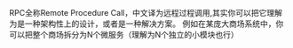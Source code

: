 RPC全称Remote Procedure Call，中文译为远程过程调用,其实你可以把它理解为是一种架构性上的设计，或者是一种解决方案。 例如在某庞大商场系统中，你可以把整个商场拆分为N个微服务（理解为N个独立的小模块也行）
